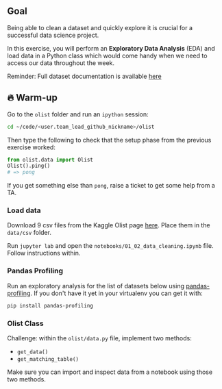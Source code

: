 ## Goal

Being able to clean a dataset and quickly explore it is crucial for a successful data science project.

In this exercise, you will perform an **Exploratory Data Analysis** (EDA) and load data in a Python class which would come handy when we need to access our data throughout the week.

Reminder: Full dataset documentation is available [here](https://github.com/lewagon/data-challenges/tree/master/07-Best-Practices/data)

## 🔥 Warm-up

Go to the `olist` folder and run an `ipython` session:

```bash
cd ~/code/<user.team_lead_github_nickname>/olist
```

Then type the following to check that the setup phase from the previous exercise worked:

```python
from olist.data import Olist
Olist().ping()
# => pong
```

If you get something else than `pong`, raise a ticket to get some help from a TA.

### Load data

Download 9 csv files from the Kaggle Olist page [here](https://www.kaggle.com/olistbr/brazilian-ecommerce). Place them in the `data/csv` folder.

Run `jupyter lab` and open the `notebooks/01_02_data_cleaning.ipynb` file. Follow instructions within.

### Pandas Profiling

Run an exploratory analysis for the list of datasets below using [pandas-profiling](https://github.com/pandas-profiling/pandas-profiling). If you don't have it yet in your virtualenv you can get it with:

```bash
pip install pandas-profiling
```

### Olist Class

Challenge: within the `olist/data.py` file, implement two methods:

- `get_data()`
- `get_matching_table()`

Make sure you can import and inspect data from a notebook using those two methods.
